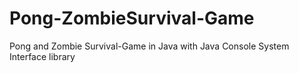 # Pong-ZombieSurvival-Game
Pong and Zombie Survival-Game in Java with Java Console System Interface library
